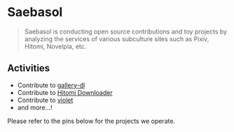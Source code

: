 # Saebasol

> Saebasol is conducting open source contributions and toy projects by analyzing the services of various subculture sites such as Pixiv, Hitomi, Novelpia, etc.


## Activities

* Contribute to [gallery-dl](https://github.com/mikf/gallery-dl)
* Contribute to [Hitomi Downloader](https://github.com/KurtBestor/Hitomi-Downloader)
* Contribute to [violet](https://github.com/project-violet/violet)
* and more...!

Please refer to the pins below for the projects we operate.
